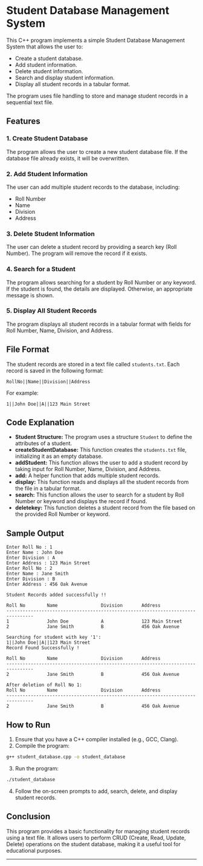 # Student Database Management System

This C++ program implements a simple Student Database Management System that allows the user to:

- Create a student database.
- Add student information.
- Delete student information.
- Search and display student information.
- Display all student records in a tabular format.

The program uses file handling to store and manage student records in a sequential text file.

## Features

### 1. Create Student Database
The program allows the user to create a new student database file. If the database file already exists, it will be overwritten.

### 2. Add Student Information
The user can add multiple student records to the database, including:
- Roll Number
- Name
- Division
- Address

### 3. Delete Student Information
The user can delete a student record by providing a search key (Roll Number). The program will remove the record if it exists.

### 4. Search for a Student
The program allows searching for a student by Roll Number or any keyword. If the student is found, the details are displayed. Otherwise, an appropriate message is shown.

### 5. Display All Student Records
The program displays all student records in a tabular format with fields for Roll Number, Name, Division, and Address.

## File Format

The student records are stored in a text file called `students.txt`. Each record is saved in the following format:

```
RollNo||Name||Division||Address
```

For example:

```
1||John Doe||A||123 Main Street
```

## Code Explanation

- **Student Structure:** The program uses a structure `Student` to define the attributes of a student.
- **createStudentDatabase:** This function creates the `students.txt` file, initializing it as an empty database.
- **addStudent:** This function allows the user to add a student record by taking input for Roll Number, Name, Division, and Address.
- **add:** A helper function that adds multiple student records.
- **display:** This function reads and displays all the student records from the file in a tabular format.
- **search:** This function allows the user to search for a student by Roll Number or keyword and displays the record if found.
- **deletekey:** This function deletes a student record from the file based on the provided Roll Number or keyword.

## Sample Output

```
Enter Roll No : 1
Enter Name : John Doe
Enter Division : A
Enter Address : 123 Main Street
Enter Roll No : 2
Enter Name : Jane Smith
Enter Division : B
Enter Address : 456 Oak Avenue

Student Records added successfully !!

Roll No        Name                Division       Address
--------------------------------------------------------------------------------
1              John Doe            A              123 Main Street
2              Jane Smith          B              456 Oak Avenue

Searching for student with key '1':
1||John Doe||A||123 Main Street
Record Found Successfully !

Roll No        Name                Division       Address
--------------------------------------------------------------------------------
2              Jane Smith          B              456 Oak Avenue

After deletion of Roll No 1:
Roll No        Name                Division       Address
--------------------------------------------------------------------------------
2              Jane Smith          B              456 Oak Avenue
```

## How to Run

1. Ensure that you have a C++ compiler installed (e.g., GCC, Clang).
2. Compile the program:

```bash
g++ student_database.cpp -o student_database
```

3. Run the program:

```bash
./student_database
```

4. Follow the on-screen prompts to add, search, delete, and display student records.

## Conclusion

This program provides a basic functionality for managing student records using a text file. It allows users to perform CRUD (Create, Read, Update, Delete) operations on the student database, making it a useful tool for educational purposes.

---
